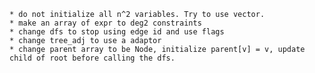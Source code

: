 	* do not initialize all n^2 variables. Try to use vector.
	* make an array of expr to deg2 constraints
	* change dfs to stop using edge id and use flags
	* change tree_adj to use a adaptor
	* change parent array to be Node, initialize parent[v] = v, update child of root before calling the dfs.